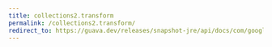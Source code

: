 ```yaml
---
title: collections2.transform
permalink: /collections2.transform/
redirect_to: https://guava.dev/releases/snapshot-jre/api/docs/com/google/common/collect/Collections2.html#transform-java.util.Collection-com.google.common.base.Function-
---
```

